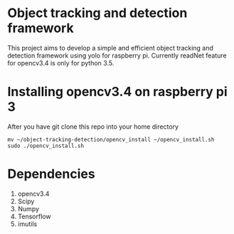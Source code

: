 # Object tracking and detection framework

This project aims to develop a simple and efficient 
object tracking and detection framework using yolo for raspberry pi.
Currently readNet feature for opencv3.4 is only for python 3.5. 

# Installing opencv3.4 on raspberry pi 3

After you have git clone this repo into your home directory 
```
mv ~/object-tracking-detection/opencv_install ~/opencv_install.sh
sudo ./opencv_install.sh
```
# Dependencies 
1. opencv3.4
2. Scipy
3. Numpy
4. Tensorflow
5. imutils

